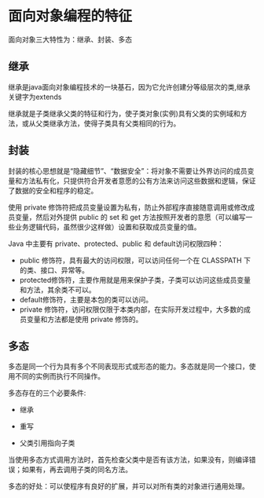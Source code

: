 # 面向对象编程的特征

面向对象三大特性为：继承、封装、多态

## 继承

继承是java面向对象编程技术的一块基石，因为它允许创建分等级层次的类,继承关键字为extends

继承就是子类继承父类的特征和行为，使子类对象(实例)具有父类的实例域和方法，或从父类继承方法，使得子类具有父类相同的行为。

## 封装

封装的核心思想就是“隐藏细节”、“数据安全”：将对象不需要让外界访问的成员变量和方法私有化，只提供符合开发者意愿的公有方法来访问这些数据和逻辑，保证了数据的安全和程序的稳定。

使用 private 修饰符把成员变量设置为私有，防止外部程序直接随意调用或修改成员变量，然后对外提供 public 的 set 和 get 方法按照开发者的意愿（可以编写一些业务逻辑代码，虽然很少这样做）设置和获取成员变量的值。

Java 中主要有 private、protected、public 和 default访问权限四种：

- public 修饰符，具有最大的访问权限，可以访问任何一个在 CLASSPATH 下的类、接口、异常等。
- protected修饰符，主要作用就是用来保护子类，子类可以访问这些成员变量和方法，其余类不可以。
- default修饰符，主要是本包的类可以访问。
- private 修饰符，访问权限仅限于本类内部，在实际开发过程中，大多数的成员变量和方法都是使用 private 修饰的。

## 多态

多态是同一个行为具有多个不同表现形式或形态的能力。多态就是同一个接口，使用不同的实例而执行不同操作。

多态存在的三个必要条件:

- 继承

- 重写

- 父类引用指向子类

当使用多态方式调用方法时，首先检查父类中是否有该方法，如果没有，则编译错误；如果有，再去调用子类的同名方法。

多态的好处：可以使程序有良好的扩展，并可以对所有类的对象进行通用处理。